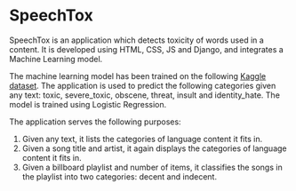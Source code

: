 # SpeechTox

SpeechTox is an application which detects toxicity of words used in a content. It is developed using HTML, CSS, JS and Django, and integrates a Machine Learning model.  

The machine learning model has been trained on the following [Kaggle dataset](https://www.kaggle.com/c/jigsaw-toxic-comment-classification-challenge). The application is used to predict the following categories given any text: toxic, severe_toxic, obscene, threat, insult and identity_hate. The model is trained using Logistic Regression.  

The application serves the following purposes:

1. Given any text, it lists the categories of language content it fits in.
2. Given a song title and artist, it again displays the categories of language content it fits in.
3. Given a billboard playlist and number of items, it classifies the songs in the playlist into two categories: decent and indecent.
